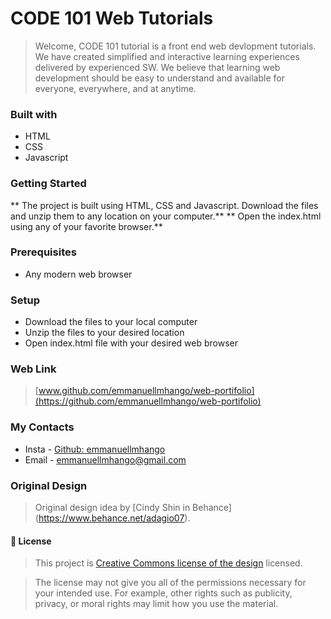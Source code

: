 # CODE 101 Web Tutorials
> Welcome, CODE 101 tutorial is a front end web devlopment tutorials. We have created simplified and interactive learning experiences delivered by experienced SW. We believe that learning web development should be easy to understand and available for everyone, everywhere, and at anytime. 

### Built with

- HTML 
- CSS
- Javascript

### Getting Started

** The project is built using HTML, CSS and Javascript. Download the files and unzip them to any location on your computer.**
** Open the index.html using any of your favorite browser.**

### Prerequisites
- Any modern web browser

### Setup
- Download the files to your local computer
- Unzip the files to your desired location
- Open index.html file with your desired web browser

### Web Link
> [www.github.com/emmanuellmhango/web-portifolio](https://github.com/emmanuellmhango/web-portifolio)

### My Contacts
- Insta - [Github: emmanuellmhango](https://github.com/emmanuellmhango/)
- Email - [emmanuellmhango@gmail.com](mailto://emmanuellmhango@gmail.com)

### Original Design
> Original design idea by [Cindy Shin in Behance] (https://www.behance.net/adagio07).

#### 📝 License

> This project is [Creative Commons license of the design](./LICENSE) licensed.

> The license may not give you all of the permissions necessary for your intended use. For example, other rights such as publicity, privacy, or moral rights may limit how you use the material.
